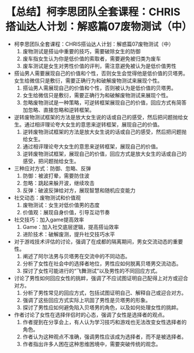 # 【总结】柯李思团队全套课程：CHRIS搭讪达人计划：解惑篇07废物测试（中）

-   柯李思团队全套课程：CHRIS搭讪达人计划：解惑篇07废物测试（中）
    1.  废物测试是搭讪中重要的技巧，需要破除女生的防御
    2.  废车指女生认为你是低价值的索取者，需要避免被归类为废车
    3.  废车测试是女生对男性价值的评判，需注意避免被认为是低价值男性
-   搭讪男人需要展现自己的价值和个性，否则女生会觉得他是低价值的贝塔男。女生给微信只是敷衍，需要正确行为和破解废物测试来展现个性。
    1.  搭讪男人需展现自己的价值和个性，否则被认为是低价值的贝塔男。
    2.  女生给微信只是敷衍，需要正确行为和破解废物测试来展现个性。
    3.  忽略废物测试是一种策略，可逆转框架展现自己的价值，回应方式有简答加忽略、直接忽略和逆转框架。
-   逆转废物测试框架的方法是放大女生说的话或自己的感受，然后把问题抛给女生。通过相评理论夸大女生的意思来逆转框架，展现自己的价值。
    1.  逆转废物测试框架的方法是放大女生说的话或自己的感受，然后把问题抛给女生。
    2.  通过相评理论夸大女生的意思来逆转框架，展现自己的价值。
    3.  逆转废物测试框架，展现自己的价值，回应方式是放大女生的话或自己的感受，把问题抛给女生。
-   三种应对方式：防御、忽略、反弹
    1.  防御：被波打晕，需要防住波
    2.  忽略：跳起来躲开波，继续攻击
    3.  反弹：破波反弹给对方，展现智慧和随机应变能力
-   社交动态：废物测试和价值观
    1.  废物测试：女生对低价值男的态度
    2.  价值观：展现自身价值，引导互动节奏
-   社交技巧：加入game提高效率
    1.  Game：加入社交底层逻辑，提高搭讪效率
    2.  进阶技术：破解废测，提升社交技巧水平
-   对于游戏技术评估的讨论，强调了在成都的隔离期间，男女交流动态的重要性。
    1.  阐述了阿尔法男与贝塔男在交流中的不同动态。
    2.  分析了女性在社会中的选择者地位，男性应如何脱离贝塔男交流动态。
    3.  探讨了女性可能进行的“飞舞测试”以及男性的不同回应方式。
-   讨论了男性如何回应女性的挑衅，强调了不应试图证明自己配得上对方或迎合对方。
    1.  分析了男性常见的回应方式，包括试图证明自己、解释自己或迎合对方。
    2.  强调了这些回应方式实际上巩固了男性是贝塔男的形象。
    3.  探讨了男性应如何避免陷入贝塔男的角色，以及如何处理女性的挑衅。
-   作者讨论了女性在选择伴侣时的心态，强调了女性是选择者的观点。
    1.  作者提到在分享会上，有人认为学习技巧和游戏也无法改变女性选择者的角色。
    2.  作者认为这种观点不准确，强调男性应该成为选择者，而不是被选择者。
    3.  作者指出许多人困在这种思维困境中，需要突破传统的观念。